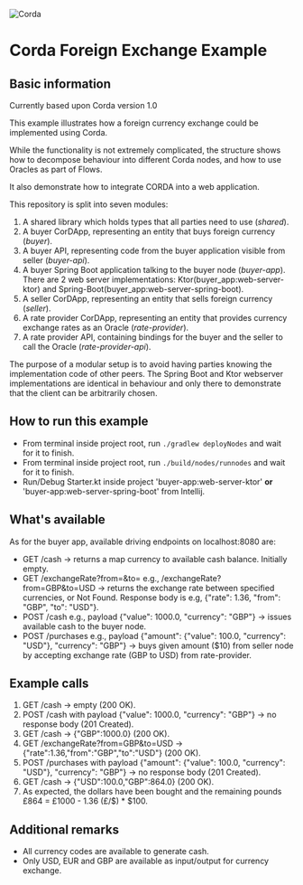 ![Corda](https://www.corda.net/wp-content/uploads/2016/11/fg005_corda_b.png)

# Corda Foreign Exchange Example

## Basic information

Currently based upon Corda version 1.0

This example illustrates how a foreign currency exchange could be implemented using Corda.

While the functionality is not extremely complicated, the structure shows how to decompose behaviour into different Corda nodes, 
and how to use Oracles as part of Flows.

It also demonstrate how to integrate CORDA into a web application.

This repository is split into seven modules:

1. A shared library which holds types that all parties need to use (_shared_).
2. A buyer CorDApp, representing an entity that buys foreign currency (_buyer_).
3. A buyer API, representing code from the buyer application visible from seller (_buyer-api_).
4. A buyer Spring Boot application talking to the buyer node (_buyer-app_). There are 2 web server implementations: Ktor(buyer_app:web-server-ktor) and Spring-Boot(buyer_app:web-server-spring-boot).
5. A seller CorDApp, representing an entity that sells foreign currency (_seller_).
6. A rate provider CorDApp, representing an entity that provides currency exchange rates as an Oracle (_rate-provider_).
7. A rate provider API, containing bindings for the buyer and the seller to call the Oracle (_rate-provider-api_).

The purpose of a modular setup is to avoid having parties knowing the implementation code of other peers.
The Spring Boot and Ktor webserver implementations are identical in behaviour and only there to demonstrate that the client can be arbitrarily chosen.

## How to run this example

- From terminal inside project root, run `./gradlew deployNodes` and wait for it to finish.
- From terminal inside project root, run `./build/nodes/runnodes` and wait for it to finish.
- Run/Debug Starter.kt inside project 'buyer-app:web-server-ktor' **or** 'buyer-app:web-server-spring-boot' from Intellij.

## What's available

As for the buyer app, available driving endpoints on localhost:8080 are:

- GET /cash -> returns a map currency to available cash balance. Initially empty.
- GET /exchangeRate?from=<fromCurrencyCode>&to=<toCurrencyCode> e.g., /exchangeRate?from=GBP&to=USD -> returns the exchange rate between specified currencies, or Not Found. Response body is e.g, {"rate": 1.36, "from": "GBP", "to": "USD"}.
- POST /cash e.g., payload {"value": 1000.0, "currency": "GBP"} -> issues available cash to the buyer node.
- POST /purchases e.g., payload {"amount": {"value": 100.0, "currency": "USD"}, "currency": "GBP"} -> buys given amount ($10) from seller node by accepting exchange rate (GBP to USD) from rate-provider.

## Example calls

1. GET /cash -> empty (200 OK).
2. POST /cash with payload {"value": 1000.0, "currency": "GBP"} -> no response body (201 Created).
3. GET /cash -> {"GBP":1000.0} (200 OK).
4. GET /exchangeRate?from=GBP&to=USD -> {"rate":1.36,"from":"GBP","to":"USD"} (200 OK).
5. POST /purchases with payload {"amount": {"value": 100.0, "currency": "USD"}, "currency": "GBP"} -> no response body (201 Created).
6. GET /cash -> {"USD":100.0,"GBP":864.0} (200 OK).
7. As expected, the dollars have been bought and the remaining pounds £864 = £1000 - 1.36 (£/$) * $100.

## Additional remarks

- All currency codes are available to generate cash.
- Only USD, EUR and GBP are available as input/output for currency exchange.